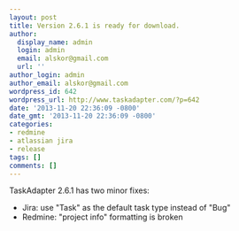 ```yaml
---
layout: post
title: Version 2.6.1 is ready for download.
author:
  display_name: admin
  login: admin
  email: alskor@gmail.com
  url: ''
author_login: admin
author_email: alskor@gmail.com
wordpress_id: 642
wordpress_url: http://www.taskadapter.com/?p=642
date: '2013-11-20 22:36:09 -0800'
date_gmt: '2013-11-20 22:36:09 -0800'
categories:
- redmine
- atlassian jira
- release
tags: []
comments: []
---
```

<p>TaskAdapter 2.6.1 has two minor fixes:</p>
<ul>
<li>Jira: use "Task" as the default task type instead of "Bug"</li>
<li>Redmine: "project info" formatting is broken</li><br />
</ul></p>
